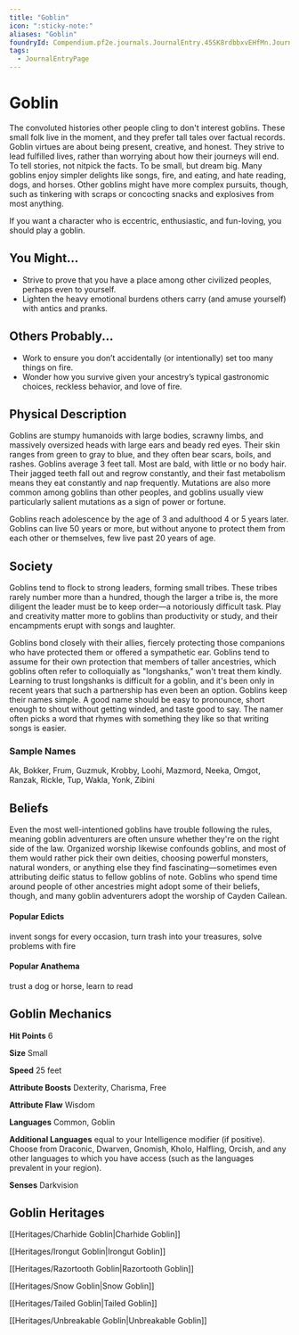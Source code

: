 ```yaml
---
title: "Goblin"
icon: ":sticky-note:"
aliases: "Goblin"
foundryId: Compendium.pf2e.journals.JournalEntry.45SK8rdbbxvEHfMn.JournalEntryPage.Gn0XGCWDb0N4zLE0
tags:
  - JournalEntryPage
---
```


# Goblin
The convoluted histories other people cling to don't interest goblins. These small folk live in the moment, and they prefer tall tales over factual records. Goblin virtues are about being present, creative, and honest. They strive to lead fulfilled lives, rather than worrying about how their journeys will end. To tell stories, not nitpick the facts. To be small, but dream big. Many goblins enjoy simpler delights like songs, fire, and eating, and hate reading, dogs, and horses. Other goblins might have more complex pursuits, though, such as tinkering with scraps or concocting snacks and explosives from most anything.

If you want a character who is eccentric, enthusiastic, and fun-loving, you should play a goblin.

## You Might...

*   Strive to prove that you have a place among other civilized peoples, perhaps even to yourself.
*   Lighten the heavy emotional burdens others carry (and amuse yourself) with antics and pranks.

## Others Probably...

*   Work to ensure you don’t accidentally (or intentionally) set too many things on fire.
*   Wonder how you survive given your ancestry’s typical gastronomic choices, reckless behavior, and love of fire.

## Physical Description

Goblins are stumpy humanoids with large bodies, scrawny limbs, and massively oversized heads with large ears and beady red eyes. Their skin ranges from green to gray to blue, and they often bear scars, boils, and rashes. Goblins average 3 feet tall. Most are bald, with little or no body hair. Their jagged teeth fall out and regrow constantly, and their fast metabolism means they eat constantly and nap frequently. Mutations are also more common among goblins than other peoples, and goblins usually view particularly salient mutations as a sign of power or fortune.

Goblins reach adolescence by the age of 3 and adulthood 4 or 5 years later. Goblins can live 50 years or more, but without anyone to protect them from each other or themselves, few live past 20 years of age.

## Society

Goblins tend to flock to strong leaders, forming small tribes. These tribes rarely number more than a hundred, though the larger a tribe is, the more diligent the leader must be to keep order—a notoriously difficult task. Play and creativity matter more to goblins than productivity or study, and their encampments erupt with songs and laughter.

Goblins bond closely with their allies, fiercely protecting those companions who have protected them or offered a sympathetic ear. Goblins tend to assume for their own protection that members of taller ancestries, which goblins often refer to colloquially as "longshanks," won't treat them kindly. Learning to trust longshanks is difficult for a goblin, and it's been only in recent years that such a partnership has even been an option. Goblins keep their names simple. A good name should be easy to pronounce, short enough to shout without getting winded, and taste good to say. The namer often picks a word that rhymes with something they like so that writing songs is easier.

### Sample Names

Ak, Bokker, Frum, Guzmuk, Krobby, Loohi, Mazmord, Neeka, Omgot, Ranzak, Rickle, Tup, Wakla, Yonk, Zibini

## Beliefs

Even the most well-intentioned goblins have trouble following the rules, meaning goblin adventurers are often unsure whether they're on the right side of the law. Organized worship likewise confounds goblins, and most of them would rather pick their own deities, choosing powerful monsters, natural wonders, or anything else they find fascinating—sometimes even attributing deific status to fellow goblins of note. Goblins who spend time around people of other ancestries might adopt some of their beliefs, though, and many goblin adventurers adopt the worship of Cayden Cailean.

#### **Popular Edicts**

invent songs for every occasion, turn trash into your treasures, solve problems with fire

#### **Popular Anathema**

trust a dog or horse, learn to read

## Goblin Mechanics

**Hit Points** 6

**Size** Small

**Speed** 25 feet

**Attribute Boosts** Dexterity, Charisma, Free

**Attribute Flaw** Wisdom

**Languages** Common, Goblin

**Additional Languages** equal to your Intelligence modifier (if positive). Choose from Draconic, Dwarven, Gnomish, Kholo, Halfling, Orcish, and any other languages to which you have access (such as the languages prevalent in your region).

**Senses** Darkvision

## Goblin Heritages

[[Heritages/Charhide Goblin|Charhide Goblin]]

[[Heritages/Irongut Goblin|Irongut Goblin]]

[[Heritages/Razortooth Goblin|Razortooth Goblin]]

[[Heritages/Snow Goblin|Snow Goblin]]

[[Heritages/Tailed Goblin|Tailed Goblin]]

[[Heritages/Unbreakable Goblin|Unbreakable Goblin]]